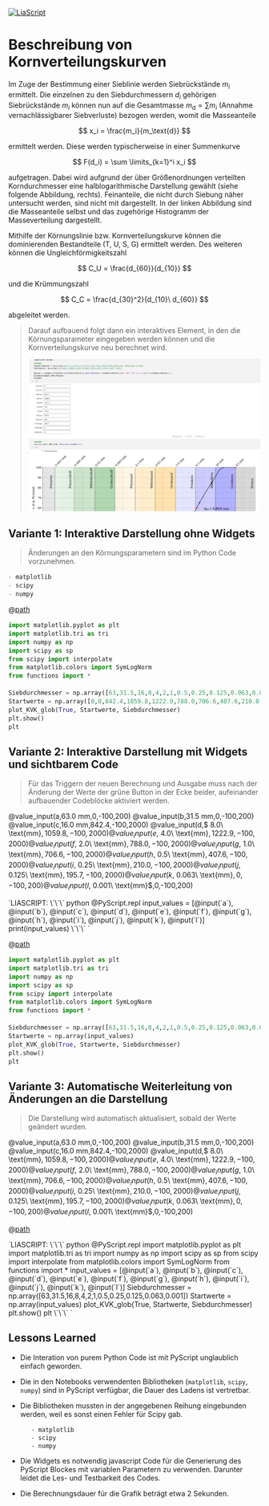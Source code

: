 <!--

author:  Sebastian Zug, Andre Dietrich

import: https://raw.githubusercontent.com/liaTemplates/PyScript/main/README.md

persistent: true

@path
``` python @PyScript.env
- paths:
  - @0
```
@end

value_input: <span style="display: inline-block; min-width: 12rem">@1:</span> <script 
                 input="range"
                 output="@0"
                 value=@2
                 input-always-active
                 min="@3"
                 max="@4"
                 step="0.1"
                 modify="false"
             >@input</script><br>

-->

[![LiaScript](https://raw.githubusercontent.com/LiaScript/LiaScript/master/badges/course.svg)]([https://liascript.github.io/course/?](https://liascript.github.io/course/?https://raw.githubusercontent.com/LiaPlayground/Jupyter2Liascript/refs/heads/main/presentation_separateFunc.md#1))


# Beschreibung von Kornverteilungskurven


Im Zuge der Bestimmung einer Sieblinie werden Siebrückstände $m_i$ ermittelt. Die einzelnen zu den Siebdurchmessern $d_i$ gehörigen Siebrückstände $m_i$ können nun auf die Gesamtmasse $m_\text{d} = \sum m_i$ (Annahme vernachlässigbarer Siebverluste) bezogen werden, womit die Masseanteile

$$
    x_i = \frac{m_i}{m_\text{d}}
$$

ermittelt werden. Diese werden typischerweise in einer Summenkurve

$$
    F(d_i) = \sum \limits_{k=1}^i x_i
$$

aufgetragen. Dabei wird aufgrund der über Größenordnungen verteilten Korndurchmesser eine halblogarithmische Darstellung gewählt (siehe folgende Abbildung, rechts). Feinanteile, die nicht durch Siebung näher untersucht werden, sind nicht mit dargestellt. In der linken Abbildung sind die Masseanteile selbst und das zugehörige Histogramm der Masseverteilung dargestellt.

Mithilfe der Körnungslinie bzw. Kornverteilungskurve können die dominierenden Bestandteile (T, U, S, G) ermittelt werden. Des weiteren können die Ungleichförmigkeitszahl

$$
    C_U = \frac{d_{60}}{d_{10}}
$$

und die Krümmungszahl

$$
    C_C = \frac{d_{30}^2}{d_{10}\ d_{60}}
$$

abgeleitet werden. 

> Darauf aufbauend folgt dann ein interaktives Element, in den die Körnungsparameter eingegeben werden können und die Kornverteilungskurve neu berechnet wird.
> 
> ![](notebook.png)


## Variante 1: Interaktive Darstellung ohne Widgets

> Änderungen an den Körnungsparametern sind im Python Code vorzunehmen.

``` python @PyScript.env
- matplotlib
- scipy
- numpy
```

@[path](functions.py)

``` python @PyScript.repl
import matplotlib.pyplot as plt
import matplotlib.tri as tri
import numpy as np
import scipy as sp
from scipy import interpolate
from matplotlib.colors import SymLogNorm
from functions import *

Siebdurchmesser = np.array([63,31.5,16,8,4,2,1,0.5,0.25,0.125,0.063,0.001])
Startwerte = np.array([0,0,842.4,1059.8,1222.9,788.0,706.6,407.6,210.0,195.7,0,0])
plot_KVK_glob(True, Startwerte, Siebdurchmesser)
plt.show()
plt
```

## Variante 2: Interaktive Darstellung mit Widgets und sichtbarem Code

> Für das Triggern der neuen Berechnung und Ausgabe muss nach der Änderung der Werte der grüne Button in der Ecke beider, aufeinander aufbauender Codeblöcke aktiviert werden.

@value_input(a,$63.0\ \text{mm}$,0,-100,200)
@value_input(b,$31.5\ \text{mm}$,0,-100,200)
@value_input(c,$16.0\ \text{mm}$,842.4,-100,2000)
@value_input(d,$ 8.0\ \text{mm}$,1059.8,-100,2000)
@value_input(e,$ 4.0\ \text{mm}$,1222.9,-100,2000)
@value_input(f,$ 2.0\ \text{mm}$,788.0,-100,2000)
@value_input(g,$ 1.0\ \text{mm}$,706.6,-100,2000)
@value_input(h,$ 0.5\ \text{mm}$,407.6,-100,2000)
@value_input(i,$ 0.25\ \text{mm}$,210.0,-100,2000)
@value_input(j,$ 0.125\ \text{mm}$,195.7,-100,2000)
@value_input(k,$ 0.063\ \text{mm}$,0,-100,200)
@value_input(l,$ 0.001\ \text{mm}$,0,-100,200)


<script style="display: block" modify="false" run-once>
`LIASCRIPT:
\`\`\` python @PyScript.repl
input_values = [@input(`a`), @input(`b`), @input(`c`), @input(`d`), @input(`e`), @input(`f`), @input(`g`), @input(`h`), @input(`i`), @input(`j`), @input(`k`), @input(`l`)]
print(input_values)
\`\`\`
`
</script>

@[path](functions.py)

``` python @PyScript.repl
import matplotlib.pyplot as plt
import matplotlib.tri as tri
import numpy as np
import scipy as sp
from scipy import interpolate
from matplotlib.colors import SymLogNorm
from functions import *

Siebdurchmesser = np.array([63,31.5,16,8,4,2,1,0.5,0.25,0.125,0.063,0.001])
Startwerte = np.array(input_values)
plot_KVK_glob(True, Startwerte, Siebdurchmesser)
plt.show()
plt
```

## Variante 3: Automatische Weiterleitung von Änderungen an die Darstellung

> Die Darstellung wird automatisch aktualisiert, sobald der Werte geändert wurden.

@value_input(a,$63.0\ \text{mm}$,0,-100,200)
@value_input(b,$31.5\ \text{mm}$,0,-100,200)
@value_input(c,$16.0\ \text{mm}$,842.4,-100,2000)
@value_input(d,$ 8.0\ \text{mm}$,1059.8,-100,2000)
@value_input(e,$ 4.0\ \text{mm}$,1222.9,-100,2000)
@value_input(f,$ 2.0\ \text{mm}$,788.0,-100,2000)
@value_input(g,$ 1.0\ \text{mm}$,706.6,-100,2000)
@value_input(h,$ 0.5\ \text{mm}$,407.6,-100,2000)
@value_input(i,$ 0.25\ \text{mm}$,210.0,-100,2000)
@value_input(j,$ 0.125\ \text{mm}$,195.7,-100,2000)
@value_input(k,$ 0.063\ \text{mm}$,0,-100,200)
@value_input(l,$ 0.001\ \text{mm}$,0,-100,200)

@[path](functions.py)

<script style="display: block" inert tabindex="-1" modify="false" run-once>
`LIASCRIPT:
\`\`\` python @PyScript.repl
import matplotlib.pyplot as plt
import matplotlib.tri as tri
import numpy as np
import scipy as sp
from scipy import interpolate
from matplotlib.colors import SymLogNorm
from functions import *
input_values = [@input(`a`), @input(`b`), @input(`c`), @input(`d`), @input(`e`), @input(`f`), @input(`g`), @input(`h`), @input(`i`), @input(`j`), @input(`k`), @input(`l`)]

Siebdurchmesser = np.array([63,31.5,16,8,4,2,1,0.5,0.25,0.125,0.063,0.001])
Startwerte = np.array(input_values)
plot_KVK_glob(True, Startwerte, Siebdurchmesser)
plt.show()
plt
\`\`\`
`
</script>

## Lessons Learned

+ Die Interation von purem Python Code ist mit PyScript unglaublich einfach geworden.
+ Die in den Notebooks verwendenten Bibliotheken (`matplotlib`, `scipy`, `numpy`) sind in PyScript verfügbar, die Dauer des Ladens ist vertretbar.
+ Die Bibliotheken mussten in der angegebenen Reihung eingebunden werden, weil es sonst einen Fehler für Scipy gab.

  ``` 
     - matplotlib
     - scipy
     - numpy
  ```

+ Die Widgets es notwendig javascript Code für die Generierung des PyScript Blockes mit variablen Parametern zu verwenden. Darunter leidet die Les- und Testbarkeit des Codes. 
+ Die Berechnungsdauer für die Grafik beträgt etwa 2 Sekunden. 


